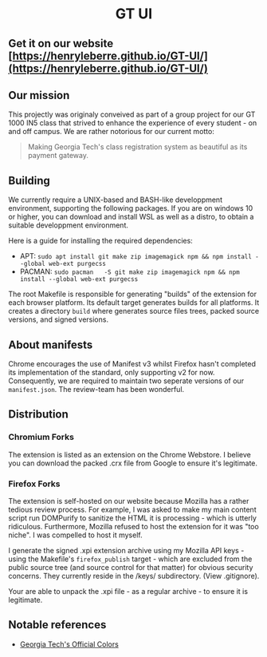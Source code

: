 <h1 align="center">GT UI</h1>

## Get it on our website [https://henryleberre.github.io/GT-UI/](https://henryleberre.github.io/GT-UI/)

## Our mission

This projectly was originaly conveived as part of a group project for our GT 1000 IN5 class that strived to enhance the experience of every student - on and off campus. We are rather notorious for our current motto:

> Making Georgia Tech's class registration system as beautiful as its payment gateway.

## Building

We currently require a UNIX-based and BASH-like developpment environment, supporting the following packages. If you are on windows 10 or higher, you can download and install WSL as well as a distro, to obtain a suitable developpment environment.

Here is a guide for installing the required dependencies:
+ APT:    `sudo apt install git make zip imagemagick npm && npm install --global web-ext purgecss`
+ PACMAN: `sudo pacman   -S git make zip imagemagick npm && npm install --global web-ext purgecss`

The root Makefile is responsible for generating "builds" of the extension for each browser platform. Its default target generates builds for all platforms. It creates a directory `build` where generates source files trees, packed source versions, and signed versions.

## About manifests

Chrome encourages the use of Manifest v3 whilst Firefox hasn't completed its implementation of the standard, only supporting v2 for now. Consequently, we are required to maintain two seperate versions of our `manifest.json`. The review-team has been wonderful.

## Distribution

### Chromium Forks

The extension is listed as an extension on the Chrome Webstore. I believe you can download the packed .crx file from Google to ensure it's legitimate. 

### Firefox Forks

The extension is self-hosted on our website because Mozilla has a rather tedious review process. For example, I was asked to make my main content script run DOMPurify to sanitize the HTML it is processing - which is utterly ridiculous. Furthermore, Mozilla refused to host the extension for it was "too niche". I was compelled to host it myself.

I generate the signed .xpi extension archive using my Mozilla API keys - using the Makefile's `firefox_publish` target - which are excluded from the public source tree (and source control for that matter) for obvious security concerns. They currently reside in the /keys/ subdirectory. (View .gitignore).

Your are able to unpack the .xpi file - as a regular archive - to ensure it is legitimate.

## Notable references

+ [Georgia Tech's Official Colors](https://brand.gatech.edu/our-look/colors)
